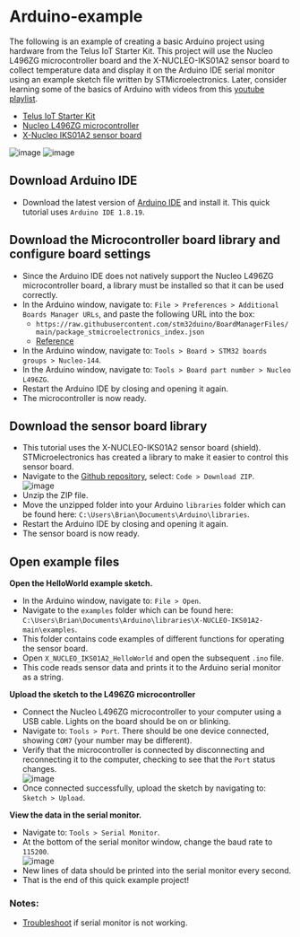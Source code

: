 # Arduino-example

The following is an example of creating a basic Arduino project using hardware from the Telus IoT Starter Kit. This project will use the Nucleo L496ZG microcontroller board and the X-NUCLEO-IKS01A2 sensor board to collect temperature data and display it on the Arduino IDE serial monitor using an example sketch file written by STMicroelectronics. Later, consider learning some of the basics of Arduino with videos from this [youtube playlist](https://www.youtube.com/watch?v=fJWR7dBuc18&list=PLGs0VKk2DiYw-L-RibttcvK-WBZm8WLEP).

- [Telus IoT Starter Kit](https://www.avnet.com/shop/us/products/avnet-engineering-services/aes-bg96-iot-sk2-g-3074457345636408150?INTCMP=tbs_low-power-wide-area_button_buy-your-kit)
- [Nucleo L496ZG microcontroller](https://os.mbed.com/platforms/ST-Nucleo-L496ZG/)
- [X-Nucleo IKS01A2 sensor board](https://www.st.com/en/ecosystems/x-nucleo-iks01a2.html)

![image](https://user-images.githubusercontent.com/53897474/166283647-21528042-ed2a-4b43-836f-c65470029f3d.png)
![image](https://user-images.githubusercontent.com/53897474/166283557-e5f2f534-3732-4d73-932f-d146ae28053c.png)

## Download Arduino IDE
-	Download the latest version of [Arduino IDE](https://www.arduino.cc/en/software) and install it. This quick tutorial uses `Arduino IDE 1.8.19`.

## Download the Microcontroller board library and configure board settings
-	Since the Arduino IDE does not natively support the Nucleo L496ZG microcontroller board, a library must be installed so that it can be used correctly. 
-	In the Arduino window, navigate to: `File > Preferences > Additional Boards Manager URLs`, and paste the following URL into the box:
    -	`https://raw.githubusercontent.com/stm32duino/BoardManagerFiles/main/package_stmicroelectronics_index.json`
    -	[Reference](https://www.youtube.com/watch?v=1x-aNEtag88)
-	In the Arduino window, navigate to: `Tools > Board > STM32 boards groups > Nucleo-144`.
-	In the Arduino window, navigate to: `Tools > Board part number > Nucleo L496ZG`.
-	Restart the Arduino IDE by closing and opening it again.
-	The microcontroller is now ready.

## Download the sensor board library
-	This tutorial uses the X-NUCLEO-IKS01A2 sensor board (shield). STMicroelectronics has created a library to make it easier to control this sensor board.
-	Navigate to the [Github repository](https://github.com/stm32duino/X-NUCLEO-IKS01A2), select: `Code > Download ZIP`.  
![image](https://user-images.githubusercontent.com/53897474/166289207-c7876312-11b9-488a-8efd-da08d5e5a840.png)
-	Unzip the ZIP file.
-	Move the unzipped folder into your Arduino `libraries` folder which can be found here: `C:\Users\Brian\Documents\Arduino\libraries`.
-	Restart the Arduino IDE by closing and opening it again.
-	The sensor board is now ready.

## Open example files
**Open the HelloWorld example sketch.**
-	In the Arduino window, navigate to: `File > Open`.
-	Navigate to the `examples` folder which can be found here: `C:\Users\Brian\Documents\Arduino\libraries\X-NUCLEO-IKS01A2-main\examples`.
-	This folder contains code examples of different functions for operating the sensor board. 
-	Open `X_NUCLEO_IKS01A2_HelloWorld` and open the subsequent `.ino` file.
-	This code reads sensor data and prints it to the Arduino serial monitor as a string.

**Upload the sketch to the L496ZG microcontroller**
-   Connect the Nucleo L496ZG microcontroller to your computer using a USB cable. Lights on the board should be on or blinking.
-	Navigate to: `Tools > Port`. There should be one device connected, showing `COM7` (your number may be different).
-	Verify that the microcontroller is connected by disconnecting and reconnecting it to the computer, checking to see that the `Port` status changes.  
![image](https://user-images.githubusercontent.com/53897474/166289876-b512629d-0c69-4771-b8ab-28f062b64d91.png)
-	Once connected successfully, upload the sketch by navigating to: `Sketch > Upload`. 

**View the data in the serial monitor.**
-	Navigate to: `Tools > Serial Monitor`.
-	At the bottom of the serial monitor window, change the baud rate to `115200`.  
![image](https://user-images.githubusercontent.com/53897474/166290335-3d5e060f-e6b2-4bd8-b298-06ed93312533.png)
-	New lines of data should be printed into the serial monitor every second.
-	That is the end of this quick example project! 

### Notes:
-	[Troubleshoot](https://support.arduino.cc/hc/en-us/articles/4403361259538-I-can-upload-a-sketch-but-the-IDE-serial-monitor-does-not-open-Windows-) if serial monitor is not working.
